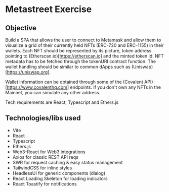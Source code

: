 # Metastreet Exercise

## Objective

Build a SPA that allows the user to connect to Metamask and allow them to visualize a grid of their currently held NFTs (ERC-720 and ERC-1155) in their wallets.
Each NFT should be represented by its picture, token address pointing to (Etherscan.io)[https://etherscan.io] and the minted token id. 
NFT metadata has to be fetched through the tokenURI contract function.
The wallet handling should be similar to common dApps such as (Uniswap)[https://uniswap.org].

Wallet information can be obtained through some of the (Covalent API)[https://www.covalenthq.com] endpoints. If you don't own any NFTs in the Mainnet, you can simulate any other address.

Tech requirements are React, Typescript and Ethers.js

## Technologies/libs used

* Vite
* React
* Typescript
* Ethers.js
* Web3-React for Web3 integrations
* Axios for classic REST API reqs
* SWR for request caching & easy status management
* TailwindCSS for inline styles
* HeadlessUI for generic components (dialog)
* React Loading Skeleton for loading indicators
* React Toastify for notifications
